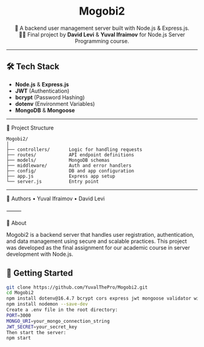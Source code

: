 <h1 align="center">Mogobi2</h1>
<p align="center">
  🚀 A backend user management server built with Node.js & Express.js.<br>
  🧑‍💻 Final project by <b>David Levi</b> & <b>Yuval Ifraimov</b> for Node.js Server Programming course.
</p>

---

## 🛠 Tech Stack

- **Node.js** & **Express.js**
- **JWT** (Authentication)
- **bcrypt** (Password Hashing)
- **dotenv** (Environment Variables)
- **MongoDB** & **Mongoose**

---

📁 Project Structure
```plaintext
Mogobi2/
│
├── controllers/       Logic for handling requests
├── routes/            API endpoint definitions
├── models/            MongoDB schemas
├── middleware/        Auth and error handlers
├── config/            DB and app configuration
├── app.js             Express app setup
└── server.js          Entry point
```
---


👥 Authors
  •	Yuval Ifraimov
	•	David Levi

⸻

📌 About

Mogobi2 is a backend server that handles user registration, authentication, and data management using secure and scalable practices.
This project was developed as the final assignment for our academic course in server development with Node.js.


## 🚀 Getting Started

```bash
git clone https://github.com/YuvalThePro/Mogobi2.git
cd Mogobi2
npm install dotenv@16.4.7 bcrypt cors express jwt mongoose validator winston
npm install nodemon --save-dev
Create a .env file in the root directory:
PORT=3000
MONGO_URI=your_mongo_connection_string
JWT_SECRET=your_secret_key
Then start the server:
npm start
